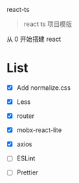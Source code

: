 

react-ts

>react ts 项目模版

从 0 开始搭建 react


# List

- [x] Add normalize.css
- [x] Less
- [x] router
- [x] mobx-react-lite
- [x] axios
- [ ] ESLint
- [ ] Prettier

